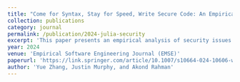 ```yaml
---
title: "Come for Syntax, Stay for Speed, Write Secure Code: An Empirical Study of Security Weaknesses in Julia Programs"
collection: publications
category: journal
permalink: /publication/2024-julia-security
excerpt: 'This paper presents an empirical analysis of security issues in Julia codebases using static analysis techniques.'
year: 2024
venue: 'Empirical Software Engineering Journal (EMSE)'
paperurl: 'https://link.springer.com/article/10.1007/s10664-024-10606-w'
author: 'Yue Zhang, Justin Murphy, and Akond Rahman'
---
```

